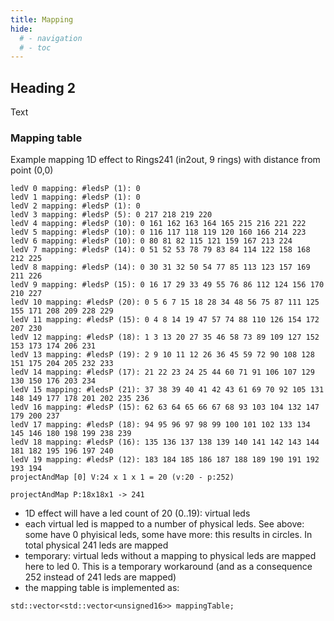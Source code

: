 ```yaml
---
title: Mapping
hide:
  # - navigation
  # - toc
---
```


## Heading 2

Text

### Mapping table

Example mapping 1D effect to Rings241 (in2out, 9 rings) with distance from point (0,0)

```
ledV 0 mapping: #ledsP (1): 0
ledV 1 mapping: #ledsP (1): 0
ledV 2 mapping: #ledsP (1): 0
ledV 3 mapping: #ledsP (5): 0 217 218 219 220
ledV 4 mapping: #ledsP (10): 0 161 162 163 164 165 215 216 221 222
ledV 5 mapping: #ledsP (10): 0 116 117 118 119 120 160 166 214 223
ledV 6 mapping: #ledsP (10): 0 80 81 82 115 121 159 167 213 224
ledV 7 mapping: #ledsP (14): 0 51 52 53 78 79 83 84 114 122 158 168 212 225
ledV 8 mapping: #ledsP (14): 0 30 31 32 50 54 77 85 113 123 157 169 211 226
ledV 9 mapping: #ledsP (15): 0 16 17 29 33 49 55 76 86 112 124 156 170 210 227
ledV 10 mapping: #ledsP (20): 0 5 6 7 15 18 28 34 48 56 75 87 111 125 155 171 208 209 228 229
ledV 11 mapping: #ledsP (15): 0 4 8 14 19 47 57 74 88 110 126 154 172 207 230
ledV 12 mapping: #ledsP (18): 1 3 13 20 27 35 46 58 73 89 109 127 152 153 173 174 206 231
ledV 13 mapping: #ledsP (19): 2 9 10 11 12 26 36 45 59 72 90 108 128 151 175 204 205 232 233
ledV 14 mapping: #ledsP (17): 21 22 23 24 25 44 60 71 91 106 107 129 130 150 176 203 234
ledV 15 mapping: #ledsP (21): 37 38 39 40 41 42 43 61 69 70 92 105 131 148 149 177 178 201 202 235 236
ledV 16 mapping: #ledsP (15): 62 63 64 65 66 67 68 93 103 104 132 147 179 200 237
ledV 17 mapping: #ledsP (18): 94 95 96 97 98 99 100 101 102 133 134 145 146 180 198 199 238 239
ledV 18 mapping: #ledsP (16): 135 136 137 138 139 140 141 142 143 144 181 182 195 196 197 240
ledV 19 mapping: #ledsP (12): 183 184 185 186 187 188 189 190 191 192 193 194
projectAndMap [0] V:24 x 1 x 1 = 20 (v:20 - p:252)

projectAndMap P:18x18x1 -> 241
```

* 1D effect will have a led count of 20 (0..19): virtual leds
* each virtual led is mapped to a number of physical leds. See above: some have 0 phyisical leds, some have more: this results in circles. In total physical 241 leds are mapped
* temporary: virtual leds without a mapping to physical leds are mapped here to led 0. This is a temporary workaround (and as a consequence 252 instead of 241 leds are mapped)
* the mapping table is implemented as: 

```
std::vector<std::vector<unsigned16>> mappingTable;
```
